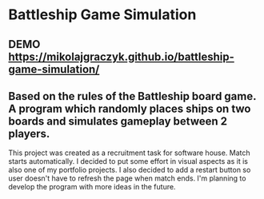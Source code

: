 # Battleship Game Simulation

## DEMO https://mikolajgraczyk.github.io/battleship-game-simulation/

## Based on the rules of the Battleship board game. A program which randomly places ships on two boards and simulates gameplay between 2 players.

This project was created as a recruitment task for software house. Match starts automatically. I decided to put some effort in visual aspects as it is also one of my portfolio projects. I also decided to add a restart button so user doesn't have to refresh the page when match ends. I'm planning to develop the program with more ideas in the future.
